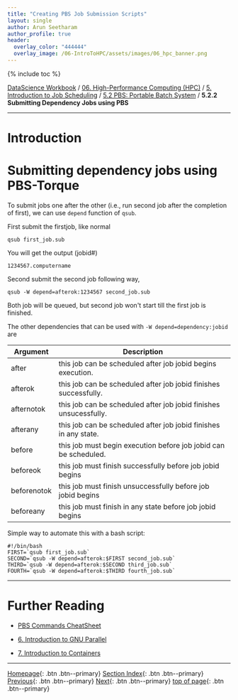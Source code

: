 ```yaml
---
title: "Creating PBS Job Submission Scripts"
layout: single
author: Arun Seetharam
author_profile: true
header:
  overlay_color: "444444"
  overlay_image: /06-IntroToHPC/assets/images/06_hpc_banner.png
---
```


{% include toc %}

[DataScience Workbook](https://datascience.101workbook.org/) / [06. High-Performance Computing (HPC)](../../00-IntroToHPC-LandingPage.md) / [5. Introduction to Job Scheduling](../00-introduction-to-job-scheduling.md) / [5.2 PBS: Portable Batch System](01-pbs-basics.md) / **5.2.2 Submitting Dependency Jobs using PBS**

---


# Introduction

# Submitting dependency jobs using PBS-Torque

To submit jobs one after the other (i.e., run second job after the completion of first), we can use `depend` function of `qsub`.

First submit the firstjob, like normal

```
qsub first_job.sub
```

You will get the output (jobid#)

```
1234567.computername
```

Second submit the second job following way,

```
qsub -W depend=afterok:1234567 second_job.sub
```

Both job will be queued, but second job won't start till the first job is finished.

The other dependencies that can be used with `-W depend=dependency:jobid` are

| Argument | Description |
| --- | --- |
| after | this job can be scheduled after job jobid begins execution. |
| afterok | this job can be scheduled after job jobid finishes successfully. |
| afternotok | this job can be scheduled after job jobid finishes unsucessfully. |
| afterany | this job can be scheduled after job jobid finishes in any state. |
| before | this job must begin execution before job jobid can be scheduled. |
| beforeok | this job must finish successfully before job jobid begins |
| beforenotok | this job must finish unsuccessfully before job jobid begins |
| beforeany | this job must finish in any state before job jobid begins |



Simple way to automate this with a bash script:

```
#!/bin/bash
FIRST=`qsub first_job.sub`
SECOND=`qsub -W depend=afterok:$FIRST second_job.sub`
THIRD=`qsub -W depend=afterok:$SECOND third_job.sub`
FOURTH=`qsub -W depend=afterok:$THIRD fourth_job.sub`
```



___
# Further Reading
* [PBS Commands CheatSheet](02-pbs-cheatsheet)

* [6. Introduction to GNU Parallel](../../06-PARALLEL/01-introduction-to-gnu-parallel)
* [7. Introduction to Containers](../../07-CONTAINERS/00-introduction-to-containers)

___

[Homepage](../../../index.md){: .btn  .btn--primary}
[Section Index](../00-IntroToHPC-LandingPage){: .btn  .btn--primary}
[Previous](03-pbs-1-tutorial-job-submission){: .btn  .btn--primary}
[Next](02-pbs-cheatsheet){: .btn  .btn--primary}
[top of page](#introduction){: .btn  .btn--primary}

